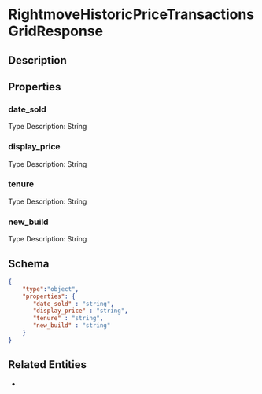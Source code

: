 # RightmoveHistoricPriceTransactionsGridResponse
## Description

## Properties
### date_sold


Type Description: String
### display_price


Type Description: String
### tenure


Type Description: String
### new_build


Type Description: String

## Schema
```json
{
    "type":"object",
    "properties": {
       "date_sold" : "string",
       "display_price" : "string",
       "tenure" : "string",
       "new_build" : "string"
    }
}
```

## Related Entities
- [](.md)


